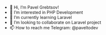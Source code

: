 - 👋 Hi, I’m Pavel Grebtsov!
- 👀 I’m interested in PHP Development
- 🌱 I’m currently learning Laravel
- 💞️ I’m looking to collaborate on Laravel project
- 📫 How to reach me Telegram: @paveltodev

<!---
paveltodev/paveltodev is a ✨ special ✨ repository because its `README.md` (this file) appears on your GitHub profile.
You can click the Preview link to take a look at your changes.
--->
